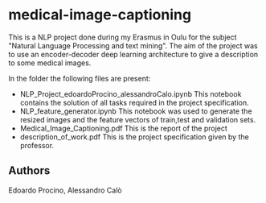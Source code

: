 # medical-image-captioning
This is a NLP project done during my Erasmus in Oulu for the subject "Natural Language Processing and text mining".
The aim of the project was to use an encoder-decoder deep learning architecture to give a description to some medical images. 


In the folder the following files are present: 
- NLP\_Project\_edoardoProcino\_alessandroCalo.ipynb 
  This notebook contains the solution of all tasks required in the project specification. 
- NLP\_feature\_generator.ipynb 
  This notebook was used to generate the resized images and the feature vectors of train,test and validation sets. 
- Medical\_Image\_Captioning.pdf 
  This is the report of the project
- description\_of\_work.pdf
  This is the project specification given by the professor.
  
## Authors
Edoardo Procino, Alessandro Calò
